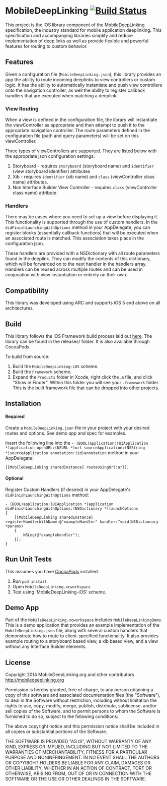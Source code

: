 # MobileDeepLinking [![Build Status](https://travis-ci.org/mobiledeeplinking/mobiledeeplinking-ios.png?branch=master)](https://travis-ci.org/mobiledeeplinking/mobiledeeplinking-ios)

This project is the iOS library component of the MobileDeepLinking specification, the industry standard for mobile application deeplinking. This specification and accompanying libraries simplify and reduce implementation of deep links as well as provide flexible and powerful features for routing to custom behavior.

## Features

Given a configuration file (`MobileDeepLinking.json`), this library provides an app the ability to route incoming deeplinks to view controllers or custom logic. It has the ability to automatically instantiate and push view controllers onto the navigation controller, as well the ability to register callback handlers that are executed when matching a deeplink.

### View Routing

When a view is defined in the configuration file, the library will instantiate the viewController as appropriate and then attempt to push it to the appropriate navigation controller. The route parameters defined in the configuration file (path and query parameters) will be set on this viewController.

Three types of viewControllers are supported. They are listed below with the appropriate json configuration settings:

1. Storyboard - requires `storyboard` (storyboard name) and `identifier` (view storyboard identifier) attributes
2. Xib - requires `identifier` (xib name) and `class` (viewController class name) attributes.
3. Non Interface Builder View Controller - requires `class` (viewController class name) attribute.


### Handlers

There may be cases where you need to set up a view before displaying it. This functionality is supported through the use of custom handlers. In the `didFinishLaunchingWithOptions` method in your AppDelegate, you can register blocks (essentially callback functions) that will be executed when an associated route is matched. This association takes place in the configuration json.

These handlers are provided with a NSDictionary with all route parameters found in the deeplink. They can modify the contents of this dictionary, which will be forwarded on to the next handler in the handlers array. Handlers can be reused across multiple routes and can be used in conjucation with view instantiation or entirely on their own.

## Compatibility

This library was developed using ARC and supports iOS 5 and above on all architectures.


## Build

This library follows the iOS Framework build process laid out [here](https://github.com/jverkoey/iOS-Framework). The library can be found in the releases/ folder. It is also available through CocoaPods.

To build from source:

1. Build the `MobileDeepLinking-iOS` scheme. 
2. Build the `Framework` scheme.
3. Expand the `Products` folder in Xcode, right click the .a file, and click "Show in Finder". Within this folder you will see your `.framework` folder. This is the built framework file that can be dropped into other projects.


## Installation

#### Required

Create a `MobileDeepLinking.json` file in your project with your desired routes and options. See demo app and spec for examples.

Insert the following line into the `- (BOOL)application:(UIApplication *)application openURL:(NSURL *)url sourceApplication:(NSString *)sourceApplication annotation:(id)annotation` method in your AppDelegate:

	[[MobileDeepLinking sharedInstance] routeUsingUrl:url];

#### Optional

Register Custom Handlers (if desired) in your AppDelegate's `didFinishLaunchingWithOptions` method:

    - (BOOL)application:(UIApplication *)application didFinishLaunchingWithOptions:(NSDictionary *)launchOptions
    {
    	[[MobileDeepLinking sharedInstance] registerHandlerWithName:@"exampleHandler" handler:^void(NSDictionary *params)
	    {
	        NSLog(@"exampleHandler");
	    }];
	}

## Run Unit Tests

This assumes you have [CocoaPods](http://cocoapods.org/) installed.

1. Run `pod install`
2. Open `MobileDeepLinking.xcworkspace`
3. Test using 'MobileDeepLinking-iOS' scheme.

## Demo App

Part of the `MobileDeepLinking.xcworkspace` includes `MobileDeepLinkingDemo`. This is a demo application that provides an example implementation of the `MobileDeepLinking.json` file, along with several custom handlers that demonstrate how to route to client-specified functionality. It also provides example routing to a storyboard based view, a xib based view, and a view without any Interface Builder elements.

## License

Copyright 2014 MobileDeepLinking.org and other contributors
http://mobiledeeplinking.org

Permission is hereby granted, free of charge, to any person obtaining
a copy of this software and associated documentation files (the
"Software"), to deal in the Software without restriction, including
without limitation the rights to use, copy, modify, merge, publish,
distribute, sublicense, and/or sell copies of the Software, and to
permit persons to whom the Software is furnished to do so, subject to
the following conditions:

The above copyright notice and this permission notice shall be
included in all copies or substantial portions of the Software.

THE SOFTWARE IS PROVIDED "AS IS", WITHOUT WARRANTY OF ANY KIND,
EXPRESS OR IMPLIED, INCLUDING BUT NOT LIMITED TO THE WARRANTIES OF
MERCHANTABILITY, FITNESS FOR A PARTICULAR PURPOSE AND
NONINFRINGEMENT. IN NO EVENT SHALL THE AUTHORS OR COPYRIGHT HOLDERS BE
LIABLE FOR ANY CLAIM, DAMAGES OR OTHER LIABILITY, WHETHER IN AN ACTION
OF CONTRACT, TORT OR OTHERWISE, ARISING FROM, OUT OF OR IN CONNECTION
WITH THE SOFTWARE OR THE USE OR OTHER DEALINGS IN THE SOFTWARE.
